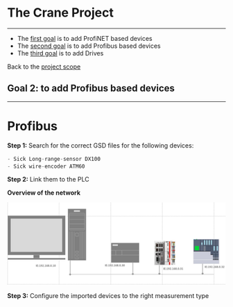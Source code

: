 # The Crane Project
_____________________________________
-   The [first goal](../Ex01/Subchapter03.md) is to add ProfiNET based devices
-   The [second goal](../Ex01/Subchapter04.md) is to add Profibus based devices
-   The [third goal](../Ex01/Subchapter05.md) is to add Drives

Back to the [project scope](../Ex01/Subchapter03.md)

## Goal 2: to add Profibus based devices
_____________________________________

# Profibus

**Step 1:** Search for the correct GSD files for the following devices:
```javascript
- Sick Long-range-sensor DX100
- Sick wire-encoder ATM60
```

**Step 2:** Link them to the PLC

**Overview of the network** <P>

![Networkview](../Ex01/Images/Networkview.jpg)

**Step 3:** Configure the imported devices to the right measurement type

